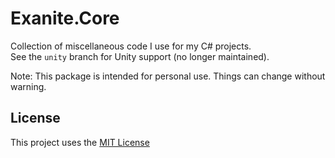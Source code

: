 # Exanite.Core

Collection of miscellaneous code I use for my C# projects. \
See the `unity` branch for Unity support (no longer maintained).

Note: This package is intended for personal use. Things can change without warning.

## License

This project uses the [MIT License](https://github.com/Exanite/Exanite.Core/blob/main/LICENSE.md)
